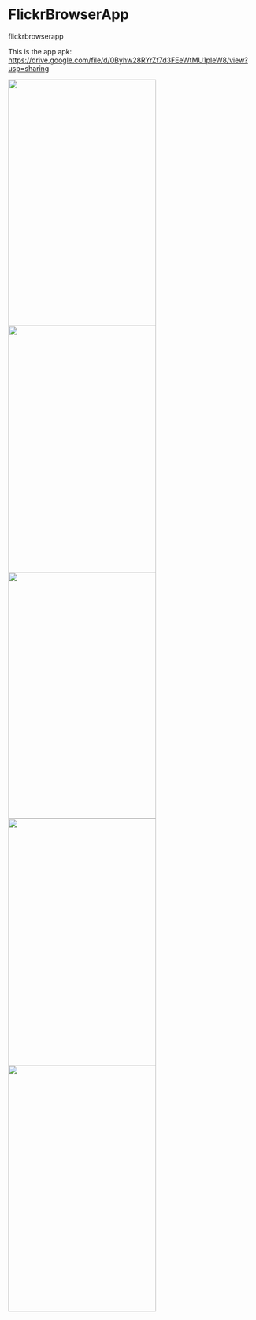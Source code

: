 # FlickrBrowserApp
flickrbrowserapp

This is the app apk: https://drive.google.com/file/d/0Byhw28RYrZf7d3FEeWtMU1pIeW8/view?usp=sharing

<img src="http://i.imgur.com/i009Yr3.png" width="300" height="500" />
<img src="http://i.imgur.com/wlBtaZp.png" width="300" height="500" />
<img src="http://i.imgur.com/N6CLxSH.png" width="300" height="500" />
<img src="http://i.imgur.com/2f4CDDn.png" width="300" height="500" />
<img src="http://i.imgur.com/kKmYHmb.png" width="300" height="500" />
